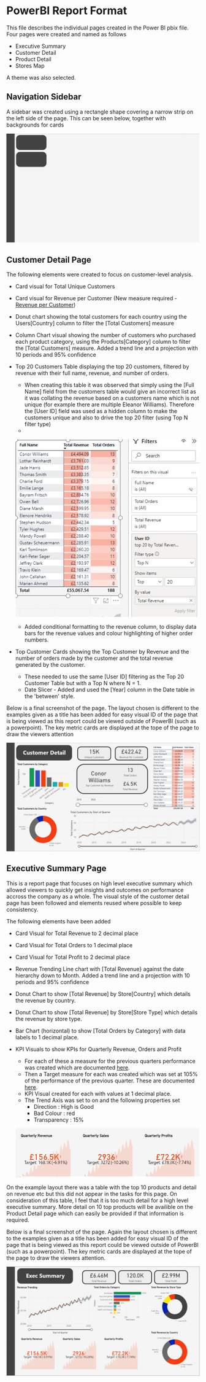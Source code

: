 # PowerBI Report Format

This file describes the individual pages created in the Power BI pbix file. Four pages were created and named as follows

- Executive Summary
- Customer Detail
- Product Detail
- Stores Map

A theme was also selected.

## Navigation Sidebar

A sidebar was created using a rectangle shape covering a narrow strip on the left side of the page. This can be seen below, together with backgrounds for cards

![nav and card background](images/nav_bar_and_cards.JPG)

## Customer Detail Page

The following elements were created to focus on customer-level analysis.

- Card visual for Total Unique Customers
- Card visual for Revenue per Customer (New measure required - [Revenue per Customer](Dax_measures.md#revenue-per-customer))
- Donut chart showing the total customers for each country using the Users[Country] column to filter the [Total Customers] measure
- Column Chart visual showing the number of customers who purchased each product category, using the Products[Category] column to filter the [Total Customers] measure. Added a trend line and a projection with 10 periods and 95% confidence
- Top 20 Customers Table displaying the top 20 customers, filtered by revenue with their full name, revenue, and number of orders.
  - When creating this table it was observed that simply using the [Full Name] field from the customers table would give an incorrect list as it was collating the revenue based on a customers name which is not unique (for example there are multiple Eleanor Williams). Therefore the [User ID] field was used as a hidden column to make the customers unique and also to drive the top 20 filter (using Top N filter type)
  - 
   ![top 20](images/top_20_customers.JPG)

  - Added conditional formatting to the revenue column, to display data bars for the revenue values and colour highlighting of higher order numbers.
- Top Customer Cards showing the Top Customer by Revenue and the number of orders made by the customer and the total revenue generated by the customer.
  - These needed to use the same [User ID] filtering as the Top 20 Customer Table but with a Top N where N = 1.
  - Date Slicer - Added and used the [Year] column in the Date table in the 'between' style. 
  
Below is a final screenshot of the page. The layout chosen is different to the examples given as a title has been added for easy visual ID of the page that is being viewed as this report could be viewed outside of PowerBI (such as a powerpoint). The key metric cards are displayed at the tope of the page to draw the viewers attention

![customer details](images/customer_detail_page.JPG)

## Executive Summary Page

This is a report page that focuses on high level executive summary which allowed viewers to quickly get insights and outcomes on performance accross the company as a whole. The visual style of the customer detail page has been followed and elements reused where possible to keep consistency. 

The following elements have been added

-  Card Visual for Total Revenue to 2 decimal place
-  Card Visual for Total Orders to 1 decimal place
-  Card Visual for Total Profit to 2 decimal place
-  Revenue Trending Line chart with [Total Revenue} against the date hierarchy down to Month. Added a trend line and a projection with 10 periods and 95% confidence
-  Donut Chart to show [Total Revenue] by Store[Country] which details the revenue by country.
-  Donut Chart to show [Total Revenue] by Store[Store Type] which details the revenue by store type.
-  Bar Chart (horizontal) to show [Total Orders by Category] with data labels to 1 decimal place.
-  KPI Visuals to show KPIs for Quarterly Revenue, Orders and Profit
   -  For each of these a measure for the previous quarters performance was created which are documented [here](Dax_measures.md).
   -  Then a Target measure for each was created which was set at 105% of the performance of the previous quarter. These are documented [here](Dax_measures.md).
   -  KPI Visual created for each with values at 1 decimal place.
   -  The Trend Axis was set to on and the following properties set
       - Direction : High is Good
       - Bad Colour : red
       - Transparency : 15%

    ![exec KPIs](images/exec_KPIs.JPG)

On the example layout there was a table with the top 10 products and detail on revenue etc but this did not appear in the tasks for this page. On consideration of this table, I feel that it is too much detail for a high level executive summary. More detail on 10 top products will be availible on the Product Detail page which can easily be provided if that information is required.

Below is a final screenshot of the page. Again the  layout chosen is different to the examples given as a title has been added for easy visual ID of the page that is being viewed as this report could be viewed outside of PowerBI (such as a powerpoint). The key metric cards are displayed at the tope of the page to draw the viewers attention.

![exec summary](images/exec_summary_page.JPG)


